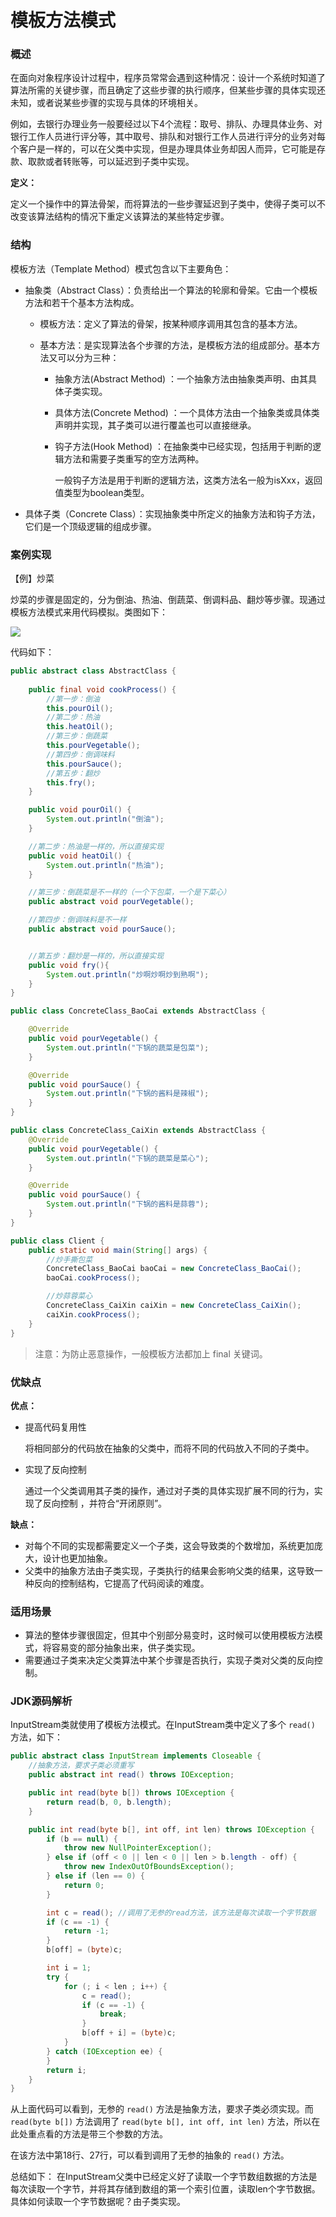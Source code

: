 # 模板方法模式

### 概述

在面向对象程序设计过程中，程序员常常会遇到这种情况：设计一个系统时知道了算法所需的关键步骤，而且确定了这些步骤的执行顺序，但某些步骤的具体实现还未知，或者说某些步骤的实现与具体的环境相关。

例如，去银行办理业务一般要经过以下4个流程：取号、排队、办理具体业务、对银行工作人员进行评分等，其中取号、排队和对银行工作人员进行评分的业务对每个客户是一样的，可以在父类中实现，但是办理具体业务却因人而异，它可能是存款、取款或者转账等，可以延迟到子类中实现。

**定义：**

定义一个操作中的算法骨架，而将算法的一些步骤延迟到子类中，使得子类可以不改变该算法结构的情况下重定义该算法的某些特定步骤。



### 结构

模板方法（Template Method）模式包含以下主要角色：

* 抽象类（Abstract Class）：负责给出一个算法的轮廓和骨架。它由一个模板方法和若干个基本方法构成。

  * 模板方法：定义了算法的骨架，按某种顺序调用其包含的基本方法。

  * 基本方法：是实现算法各个步骤的方法，是模板方法的组成部分。基本方法又可以分为三种：

    * 抽象方法(Abstract Method) ：一个抽象方法由抽象类声明、由其具体子类实现。

    * 具体方法(Concrete Method) ：一个具体方法由一个抽象类或具体类声明并实现，其子类可以进行覆盖也可以直接继承。

    * 钩子方法(Hook Method) ：在抽象类中已经实现，包括用于判断的逻辑方法和需要子类重写的空方法两种。

      一般钩子方法是用于判断的逻辑方法，这类方法名一般为isXxx，返回值类型为boolean类型。

* 具体子类（Concrete Class）：实现抽象类中所定义的抽象方法和钩子方法，它们是一个顶级逻辑的组成步骤。



### 案例实现

【例】炒菜

炒菜的步骤是固定的，分为倒油、热油、倒蔬菜、倒调料品、翻炒等步骤。现通过模板方法模式来用代码模拟。类图如下：

![](%E6%A8%A1%E6%9D%BF%E6%96%B9%E6%B3%95%E6%A8%A1%E5%BC%8F.assets/%E6%A8%A1%E6%9D%BF%E6%96%B9%E6%B3%95%E6%A8%A1%E5%BC%8F.png)

代码如下：

```java
public abstract class AbstractClass {
    
    public final void cookProcess() {
        //第一步：倒油
        this.pourOil();
        //第二步：热油
        this.heatOil();
        //第三步：倒蔬菜
        this.pourVegetable();
        //第四步：倒调味料
        this.pourSauce();
        //第五步：翻炒
        this.fry();
    }

    public void pourOil() {
        System.out.println("倒油");
    }

    //第二步：热油是一样的，所以直接实现
    public void heatOil() {
        System.out.println("热油");
    }

    //第三步：倒蔬菜是不一样的（一个下包菜，一个是下菜心）
    public abstract void pourVegetable();

    //第四步：倒调味料是不一样
    public abstract void pourSauce();


    //第五步：翻炒是一样的，所以直接实现
    public void fry(){
        System.out.println("炒啊炒啊炒到熟啊");
    }
}

public class ConcreteClass_BaoCai extends AbstractClass {

    @Override
    public void pourVegetable() {
        System.out.println("下锅的蔬菜是包菜");
    }

    @Override
    public void pourSauce() {
        System.out.println("下锅的酱料是辣椒");
    }
}

public class ConcreteClass_CaiXin extends AbstractClass {
    @Override
    public void pourVegetable() {
        System.out.println("下锅的蔬菜是菜心");
    }

    @Override
    public void pourSauce() {
        System.out.println("下锅的酱料是蒜蓉");
    }
}

public class Client {
    public static void main(String[] args) {
        //炒手撕包菜
        ConcreteClass_BaoCai baoCai = new ConcreteClass_BaoCai();
        baoCai.cookProcess();

        //炒蒜蓉菜心
        ConcreteClass_CaiXin caiXin = new ConcreteClass_CaiXin();
        caiXin.cookProcess();
    }
}
```

> 注意：为防止恶意操作，一般模板方法都加上 final 关键词。



### 优缺点

**优点：**

* 提高代码复用性

  将相同部分的代码放在抽象的父类中，而将不同的代码放入不同的子类中。

* 实现了反向控制

  通过一个父类调用其子类的操作，通过对子类的具体实现扩展不同的行为，实现了反向控制 ，并符合“开闭原则”。

**缺点：**

* 对每个不同的实现都需要定义一个子类，这会导致类的个数增加，系统更加庞大，设计也更加抽象。
* 父类中的抽象方法由子类实现，子类执行的结果会影响父类的结果，这导致一种反向的控制结构，它提高了代码阅读的难度。



### 适用场景

* 算法的整体步骤很固定，但其中个别部分易变时，这时候可以使用模板方法模式，将容易变的部分抽象出来，供子类实现。
* 需要通过子类来决定父类算法中某个步骤是否执行，实现子类对父类的反向控制。



### JDK源码解析

InputStream类就使用了模板方法模式。在InputStream类中定义了多个 `read()` 方法，如下：

```java
public abstract class InputStream implements Closeable {
    //抽象方法，要求子类必须重写
    public abstract int read() throws IOException;

    public int read(byte b[]) throws IOException {
        return read(b, 0, b.length);
    }

    public int read(byte b[], int off, int len) throws IOException {
        if (b == null) {
            throw new NullPointerException();
        } else if (off < 0 || len < 0 || len > b.length - off) {
            throw new IndexOutOfBoundsException();
        } else if (len == 0) {
            return 0;
        }

        int c = read(); //调用了无参的read方法，该方法是每次读取一个字节数据
        if (c == -1) {
            return -1;
        }
        b[off] = (byte)c;

        int i = 1;
        try {
            for (; i < len ; i++) {
                c = read();
                if (c == -1) {
                    break;
                }
                b[off + i] = (byte)c;
            }
        } catch (IOException ee) {
        }
        return i;
    }
}
```

从上面代码可以看到，无参的 `read()` 方法是抽象方法，要求子类必须实现。而 `read(byte b[])` 方法调用了 `read(byte b[], int off, int len)` 方法，所以在此处重点看的方法是带三个参数的方法。 

在该方法中第18行、27行，可以看到调用了无参的抽象的 `read()` 方法。

总结如下： 在InputStream父类中已经定义好了读取一个字节数组数据的方法是每次读取一个字节，并将其存储到数组的第一个索引位置，读取len个字节数据。具体如何读取一个字节数据呢？由子类实现。